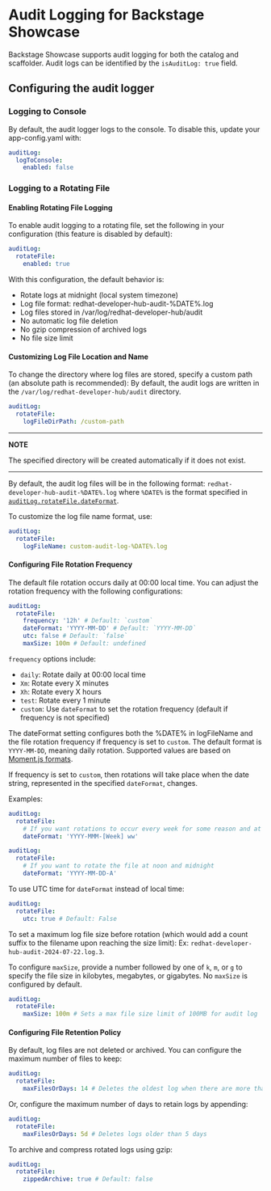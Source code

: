 # Audit Logging for Backstage Showcase

Backstage Showcase supports audit logging for both the catalog and scaffolder. Audit logs can be identified by the `isAuditLog: true` field.

## Configuring the audit logger

### Logging to Console

By default, the audit logger logs to the console. To disable this, update your app-config.yaml with:

```yaml
auditLog:
  logToConsole:
    enabled: false
```

### Logging to a Rotating File

#### Enabling Rotating File Logging

To enable audit logging to a rotating file, set the following in your configuration (this feature is disabled by default):

```yaml
auditLog:
  rotateFile:
    enabled: true
```

With this configuration, the default behavior is:

- Rotate logs at midnight (local system timezone)
- Log file format: redhat-developer-hub-audit-%DATE%.log
- Log files stored in /var/log/redhat-developer-hub/audit
- No automatic log file deletion
- No gzip compression of archived logs
- No file size limit

#### Customizing Log File Location and Name

To change the directory where log files are stored, specify a custom path (an absolute path is recommended): By default, the audit logs are written in the `/var/log/redhat-developer-hub/audit` directory.

```yaml
auditLog:
  rotateFile:
    logFileDirPath: /custom-path
```

---

**NOTE**

The specified directory will be created automatically if it does not exist.

---

By default, the audit log files will be in the following format: `redhat-developer-hub-audit-%DATE%.log` where `%DATE%` is the format specified in [`auditLog.rotateFile.dateFormat`](#configuring-the-file-rotation-frequency).

To customize the log file name format, use:

```yaml
auditLog:
  rotateFile:
    logFileName: custom-audit-log-%DATE%.log
```

#### Configuring File Rotation Frequency

The default file rotation occurs daily at 00:00 local time. You can adjust the rotation frequency with the following configurations:

```yaml
auditLog:
  rotateFile:
    frequency: '12h' # Default: `custom`
    dateFormat: 'YYYY-MM-DD' # Default: `YYYY-MM-DD`
    utc: false # Default: `false`
    maxSize: 100m # Default: undefined
```

`frequency` options include:

- `daily`: Rotate daily at 00:00 local time
- `Xm`: Rotate every X minutes
- `Xh`: Rotate every X hours
- `test`: Rotate every 1 minute
- `custom`: Use `dateFormat` to set the rotation frequency (default if frequency is not specified)

The dateFormat setting configures both the %DATE% in logFileName and the file rotation frequency if frequency is set to `custom`. The default format is `YYYY-MM-DD`, meaning daily rotation. Supported values are based on [Moment.js formats](https://momentjs.com/docs/#/displaying/format/).

If frequency is set to `custom`, then rotations will take place when the date string, represented in the specified `dateFormat`, changes.

Examples:

```yaml
auditLog:
  rotateFile:
    # If you want rotations to occur every week for some reason and at the start of each month. Example `%DATE$` = '2025-Jul-Week 30'
    dateFormat: 'YYYY-MMM-[Week] ww'
```

```yaml
auditLog:
  rotateFile:
    # If you want to rotate the file at noon and midnight
    dateFormat: 'YYYY-MM-DD-A'
```

To use UTC time for `dateFormat` instead of local time:

```yaml
auditLog:
  rotateFile:
    utc: true # Default: False
```

To set a maximum log file size before rotation (which would add a count suffix to the filename upon reaching the size limit): Ex: `redhat-developer-hub-audit-2024-07-22.log.3`.

To configure `maxSize`, provide a number followed by one of `k`, `m`, or `g` to specify the file size in kilobytes, megabytes, or gigabytes. No `maxSize` is configured by default.

```yaml
auditLog:
  rotateFile:
    maxSize: 100m # Sets a max file size limit of 100MB for audit log
```

#### Configuring File Retention Policy

By default, log files are not deleted or archived. You can configure the maximum number of files to keep:

```yaml
auditLog:
  rotateFile:
    maxFilesOrDays: 14 # Deletes the oldest log when there are more than 14 log files
```

Or, configure the maximum number of days to retain logs by appending:

```yaml
auditLog:
  rotateFile:
    maxFilesOrDays: 5d # Deletes logs older than 5 days
```

To archive and compress rotated logs using gzip:

```yaml
auditLog:
  rotateFile:
    zippedArchive: true # Default: false
```
